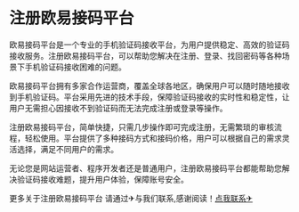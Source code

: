 # 注册欧易接码平台

欧易接码平台是一个专业的手机验证码接收平台，为用户提供稳定、高效的验证码接收服务。注册欧易接码平台，可以帮助您解决在注册、登录、找回密码等各种场景下手机验证码接收困难的问题。

欧易接码平台拥有多家合作运营商，覆盖全球各地区，确保用户可以随时随地接收到手机验证码。平台采用先进的技术手段，保障验证码接收的实时性和稳定性，让用户无需担心因接收不到验证码而无法完成注册或登录等操作。

注册欧易接码平台，简单快捷，只需几步操作即可完成注册，无需繁琐的审核流程，轻松使用。平台提供了多种接码方式和接码价格，用户可以根据自己的需求灵活选择，满足不同用户的需求。

无论您是网站运营者、程序开发者还是普通用户，注册欧易接码平台都能帮助您解决验证码接收难题，提升用户体验，保障账号安全。

更多关于注册欧易接码平台 请通过✈与我们联系,感谢阅读！[点我联系✈](https://www.G208.com)